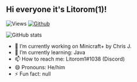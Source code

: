 ## Hi everyone it's Litorom(1)!

![Views](https://komarev.com/ghpvc/?username=Litorom&theme=vue)
[![Github](https://img.shields.io/github/followers/Litorom?label=Follow&style=social&theme=vue)](https://github.com/TheBigEye)

![GitHub stats](https://github-readme-stats.vercel.app/api?username=Litorom&count_private=true&show_icons=true&theme=vue)

- 🔭 I’m currently working on Minicraft+ by Chris J.
- 🌱 I’m currently learning: Java
- 📫 How to reach me: Litorom1#1038 (Discord)
- 😄 Pronouns: He/him
- ⚡ Fun fact: null

